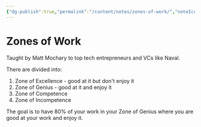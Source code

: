 ```yaml
---
{"dg-publish":true,"permalink":"/content/notes/zones-of-work/","noteIcon":"2"}
---
```


# Zones of Work

Taught by Matt Mochary to top tech entrepreneurs and VCs like Naval.

There are divided into:
1. Zone of Excellence - good at it but don't enjoy it
2. Zone of Genius - good at it and enjoy it
3. Zone of Competence
4. Zone of Incompetence

The goal is to have 80% of your work in your Zone of Genius where you are good at your work and enjoy it.
